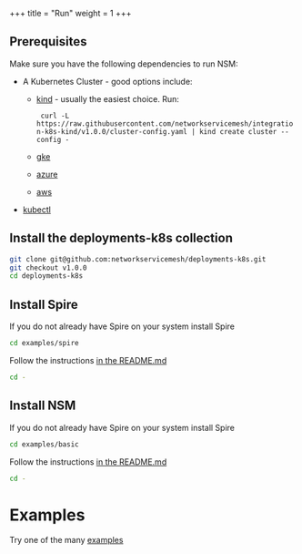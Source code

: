 +++
title = "Run"
weight = 1
+++
## Prerequisites
Make sure you have the following dependencies to run NSM:

* A Kubernetes Cluster - good options include:
  * [kind](https://kind.sigs.k8s.io/) - usually the easiest choice.  Run:
    
    ``` curl -L https://raw.githubusercontent.com/networkservicemesh/integration-k8s-kind/v1.0.0/cluster-config.yaml | kind create cluster --config -```

  * [gke](https://github.com/networkservicemesh/integration-k8s-gke/blob/v1.0.0/README.md)
  * [azure](https://github.com/networkservicemesh/integration-k8s-aks/blob/v1.0.0/README.md)
  * [aws](https://github.com/networkservicemesh/integration-k8s-aws/blob/v1.0.0/README.md)
* [kubectl](https://kubernetes.io/docs/tasks/tools/install-kubectl/)

## Install the deployments-k8s collection

```bash
git clone git@github.com:networkservicemesh/deployments-k8s.git
git checkout v1.0.0
cd deployments-k8s
```

## Install Spire
If you do not already have Spire on your system install Spire
```bash
cd examples/spire
```
Follow the instructions [in the README.md](https://github.com/networkservicemesh/deployments-k8s/blob/v1.0.0/examples/spire/README.md)
```bash
cd -
```

## Install NSM
If you do not already have Spire on your system install Spire
```bash
cd examples/basic
```
Follow the instructions [in the README.md](https://github.com/networkservicemesh/deployments-k8s/blob/v1.0.0/examples/basic/README.md)
```bash
cd -
```

# Examples

Try one of the many [examples](https://github.com/networkservicemesh/deployments-k8s/blob/release/v1.0.0/README.md)
